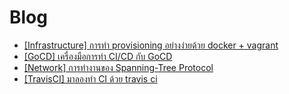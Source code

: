 # Blog


* [[Infrastructure] การทำ provisioning อย่างง่ายด้วย docker + vagrant](/blogs/blog01)
* [[GoCD] เครื่องมือการทำ CI/CD กับ GoCD](/blogs/blog02)
* [[Network] การทำงานของ Spanning-Tree Protocol](/blogs/blog03)
* [[TravisCI] มาลองทำ CI ด้วย travis ci](/blogs/blog04)